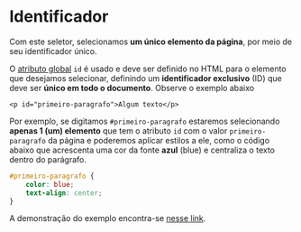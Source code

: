 # Identificador

Com este seletor, selecionamos **um único elemento da página**, por meio de seu identificador único.

O [atributo global](../../html/atributos-e-valores.md#atributos-globais) `id` é usado e deve ser definido no HTML para o elemento que desejamos selecionar, definindo um **identificador exclusivo** \(ID\) que deve ser **único em todo o documento**. Observe o exemplo abaixo

```markup
<p id="primeiro-paragrafo">Algum texto</p>
```

Por exemplo, se digitamos `#primeiro-paragrafo` estaremos selecionando **apenas 1 \(um\) elemento** que tem o atributo `id` com o valor `primeiro-paragrafo` da página e poderemos aplicar estilos a ele, como o código abaixo que acrescenta uma cor da fonte **azul** \(blue\) e centraliza o texto dentro do parágrafo.

```css
#primeiro-paragrafo {
    color: blue;
    text-align: center;
}
```

A demonstração do exemplo encontra-se [nesse link](https://codesandbox.io/s/02-seletor-id-u72nm).

